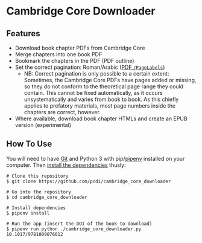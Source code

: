 # Cambridge Core Downloader
## Features
- Download book chapter PDFs from Cambridge Core
- Merge chapters into one book PDF
- Bookmark the chapters in the PDF (PDF outline)
- Set the correct pagination: Roman/Arabic ([PDF `/PageLabels`](https://www.w3.org/TR/2014/NOTE-WCAG20-TECHS-20140408/PDF17#PDF17-ex2))
  - NB: Correct pagination is only possible to a certain extent: Sometimes, the Cambridge Core PDFs have pages added or missing, so they do not conform to the theoretical page range they could contain. This cannot be fixed automatically, as it occurs unsystematically and varies from book to book. As this chiefly applies to prefatory materials, most page numbers inside the chapters are correct, however.
- Where available, download book chapter HTMLs and create an EPUB version (experimental)

## How To Use

You will need to have [Git](https://git-scm.com/) and Python 3 with pip/[pipenv](https://pipenv.pypa.io/en/latest/) installed on your computer.
Then [install the dependencies](https://pipenv.pypa.io/en/latest/basics/#example-pipenv-workflow) thusly:

```{shell}
# Clone this repository
$ git clone https://github.com/pcdi/cambridge_core_downloader

# Go into the repository
$ cd cambridge_core_downloader

# Install dependencies
$ pipenv install

# Run the app (insert the DOI of the book to download)
$ pipenv run python ./cambridge_core_downloader.py 10.1017/9781009076012
```